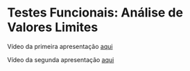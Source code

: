 # Testes Funcionais: Análise de Valores Limites

Vídeo da primeira apresentação [aqui](https://fatecspgov-my.sharepoint.com/:v:/g/personal/mateus_luz01_fatec_sp_gov_br/EQ-3aqygXAlCtMo5O79PKc8BZQT7O8_YQmVK471XAkK04A)

Vídeo da segunda apresentação [aqui](https://fatecspgov-my.sharepoint.com/:v:/g/personal/mateus_luz01_fatec_sp_gov_br/EVQBIE8dF7VNhNLzYerDD1cBEl8BjpzaCvkdAYernCnhHA?e=aZTj26)
